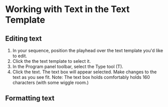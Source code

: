 # Working with Text in the Text Template

## Editing text

1. In your sequence, position the playhead over the text template you'd like to edit.
2. Click the the text template to select it. 
3. In the Program panel toolbar, select the Type tool \(T\). 
4. Click the text. The text box will appear selected. Make changes to the text as you see fit. Note: The text box holds comfortably holds 160 characters \(with some wiggle room.\) 

## Formatting text




